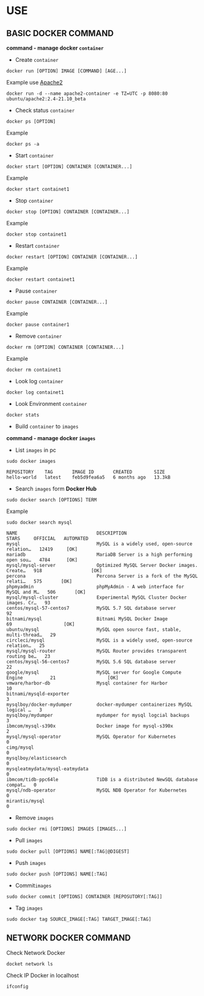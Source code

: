 # USE

## BASIC DOCKER COMMAND

**command - manage docker `container`**

- Create `container`
~~~
docker run [OPTION] IMAGE [COMMAND] [AGE...]
~~~
Example use [Apache2](https://hub.docker.com/r/ubuntu/apache2)
~~~
docker run -d --name apache2-container -e TZ=UTC -p 8080:80 ubuntu/apache2:2.4-21.10_beta
~~~
- Check status `container`
~~~
docker ps [OPTION]
~~~
Example
~~~
docker ps -a
~~~
- Start `container` 
~~~
docker start [OPTION] CONTAINER [CONTAINER...]
~~~
Example
~~~
docker start containet1
~~~
- Stop `container` 
~~~
docker stop [OPTION] CONTAINER [CONTAINER...]
~~~
Example
~~~
docker stop containet1
~~~
- Restart `container` 
~~~
docker restart [OPTION] CONTAINER [CONTAINER...]
~~~
Example
~~~
docker restart containet1
~~~
- Pause `container` 
~~~
docker pause CONTAINER [CONTAINER...]
~~~
Example
~~~
docker pause container1
~~~
- Remove `container`
~~~
docker rm [OPTION] CONTAINER [CONTAINER...]
~~~
Example
~~~
docker rm containet1
~~~
- Look log `container`
~~~
docker log containet1
~~~
- Look Environment `container`
~~~
docker stats
~~~
- Build `container` to `images`


**command - manage docker `images`**
- List `images` in pc
~~~
sudo docker images

REPOSITORY    TAG       IMAGE ID       CREATED        SIZE
hello-world   latest    feb5d9fea6a5   6 months ago   13.3kB
~~~
- Search `images` form **Docker Hub**
~~~
sudo docker search [OPTIONS] TERM
~~~
Example
~~~
sudo docker search mysql

NAME                             DESCRIPTION                                     STARS     OFFICIAL   AUTOMATED
mysql                            MySQL is a widely used, open-source relation…   12419     [OK]       
mariadb                          MariaDB Server is a high performing open sou…   4784      [OK]       
mysql/mysql-server               Optimized MySQL Server Docker images. Create…   918                  [OK]
percona                          Percona Server is a fork of the MySQL relati…   575       [OK]       
phpmyadmin                       phpMyAdmin - A web interface for MySQL and M…   506       [OK]       
mysql/mysql-cluster              Experimental MySQL Cluster Docker images. Cr…   93                   
centos/mysql-57-centos7          MySQL 5.7 SQL database server                   92                   
bitnami/mysql                    Bitnami MySQL Docker Image                      69                   [OK]
ubuntu/mysql                     MySQL open source fast, stable, multi-thread…   29                   
circleci/mysql                   MySQL is a widely used, open-source relation…   25                   
mysql/mysql-router               MySQL Router provides transparent routing be…   23                   
centos/mysql-56-centos7          MySQL 5.6 SQL database server                   22                   
google/mysql                     MySQL server for Google Compute Engine          21                   [OK]
vmware/harbor-db                 Mysql container for Harbor                      10                   
bitnami/mysqld-exporter                                                          3                    
mysqlboy/docker-mydumper         docker-mydumper containerizes MySQL logical …   3                    
mysqlboy/mydumper                mydumper for mysql logcial backups              3                    
ibmcom/mysql-s390x               Docker image for mysql-s390x                    2                    
mysql/mysql-operator             MySQL Operator for Kubernetes                   0                    
cimg/mysql                                                                       0                    
mysqlboy/elasticsearch                                                           0                    
mysqleatmydata/mysql-eatmydata                                                   0                    
ibmcom/tidb-ppc64le              TiDB is a distributed NewSQL database compat…   0                    
mysql/ndb-operator               MySQL NDB Operator for Kubernetes               0                    
mirantis/mysql                                                                   0      
~~~
- Remove `images`
~~~
sudo docker rmi [OPTIONS] IMAGES [IMAGES...] 
~~~
- Pull `images`
~~~
sudo docker pull [OPTIONS] NAME[:TAG|@DIGEST]
~~~
- Push `images`
~~~
sudo docker push [OPTIONS] NAME[:TAG]
~~~
- Commit`images`
~~~
sudo docker commit [OPTIONS] CONTAINER [REPOSUTORY[:TAG]]
~~~
- Tag `images`
~~~
sudo docker tag SOURCE_IMAGE[:TAG] TARGET_IMAGE[:TAG]
~~~
## NETWORK DOCKER COMMAND
Check Network Docker
~~~
docket network ls
~~~
Check IP Docker in localhost
~~~
ifconfig
~~~
